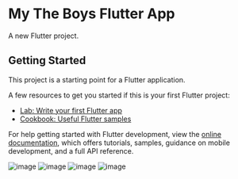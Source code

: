 # My The Boys Flutter App

A new Flutter project.

## Getting Started

This project is a starting point for a Flutter application.

A few resources to get you started if this is your first Flutter project:

- [Lab: Write your first Flutter app](https://docs.flutter.dev/get-started/codelab)
- [Cookbook: Useful Flutter samples](https://docs.flutter.dev/cookbook)

For help getting started with Flutter development, view the
[online documentation](https://docs.flutter.dev/), which offers tutorials,
samples, guidance on mobile development, and a full API reference.


![image](https://github.com/HaroldMart/The_Boys_Flutter_App/assets/93040571/12ce36c8-0777-4da3-88d8-48e2eba4446c)
![image](https://github.com/HaroldMart/The_Boys_Flutter_App/assets/93040571/a2401af2-de87-484e-8aa6-15ee11a0beed)
![image](https://github.com/HaroldMart/The_Boys_Flutter_App/assets/93040571/ede14649-23c6-455a-8fa6-90e4438c2ec9)
![image](https://github.com/HaroldMart/The_Boys_Flutter_App/assets/93040571/625d4b3e-5658-429e-9404-bbe93970da9e)
